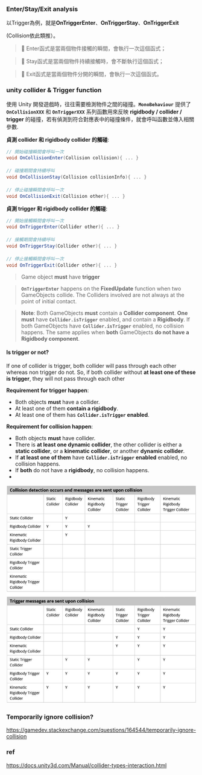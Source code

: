 ### Enter/Stay/Exit analysis

以Trigger為例，就是**OnTriggerEnter**、**OnTriggerStay**、**OnTriggerExit**

(Collision依此類推）。

> 📎 Enter函式是當兩個物件接觸的瞬間，會執行一次這個函式；

> 📎 Stay函式是當兩個物件持續接觸時，會不斷執行這個函式；

> 📎 Exit函式是當兩個物件分開的瞬間，會執行一次這個函式。


### unity collider & Trigger function
使用 Unity 開發遊戲時，往往需要檢測物件之間的碰撞。**`MonoBehaviour`** 提供了 **`OnCollisionXXX`** 和 **`OnTriggerXXX`** 系列函數用來反映 **rigidbody / collider / trigger** 的碰撞，若有偵測到符合對應表中的碰撞條件，就會呼叫函數並傳入相關參數.

**貞測 collider 和 rigidbody collider 的觸碰**: 
```cs
// 開始碰撞瞬間會呼叫一次
void OnCollisionEnter(Collision collision){ ... }　

// 碰撞期間會持續呼叫
void OnCollisionStay(Collision collisionInfo){ ... }

// 停止碰撞瞬間會呼叫一次
void OnCollisionExit(Collision other){ ... }
```

**貞測 trigger 和 rigidbody collider 的觸碰**: 
```cs
// 開始接觸瞬間會呼叫一次
void OnTriggerEnter(Collider other){ ... }

// 接觸期間會持續呼叫
void OnTriggerStay(Collider other){ ... }

// 停止接觸瞬間會呼叫一次
void OnTriggerExit(Collider other){ ... }
```

> Game object **must** have **trigger**

> **`OnTriggerEnter`** happens on the **FixedUpdate** function when two GameObjects collide. The Colliders involved are not always at the point of initial contact.

> **Note**: Both GameObjects **must** contain a **Collider component**. **One must** have **`Collider.isTrigger`** enabled, and contain a **Rigidbody**. If both GameObjects have **`Collider.isTrigger`** enabled, no collision happens. The same applies when **both** GameObjects **do not have a Rigidbody component**.


#### Is trigger or not?
If one of collider is trigger, both collider will pass through each other whereas non trigger do not. So, if both collider without **at least one of these is trigger**, they will not pass through each other

**Requirement for trigger happen**:
- Both objects **must** have a collider.
- At least one of them **contain a rigidbody**.
- At least one of them has **`Collider.isTrigger` enabled**.


**Requirement for collision happen**:
- Both objects **must** have collider.
- There is **at least one dynamic collider**, the other collider is either a **static collider**, or a **kinematic collider**, or another **dynamic collider**.
- If **at least one of them** have **`Collider.isTrigger` enabled** enabled, no collision happens.
- If **both** do not have a **rigidbody**, no collision happens.
- 

![](./img/trigger&collider.png)

### Temporarily ignore collision?

https://gamedev.stackexchange.com/questions/164544/temporarily-ignore-collision


### ref
https://docs.unity3d.com/Manual/collider-types-interaction.html


